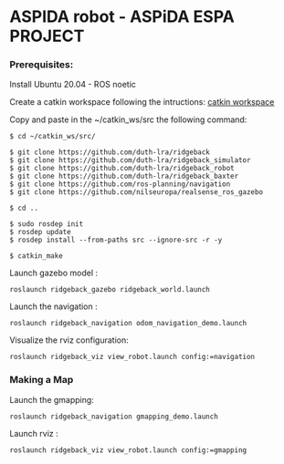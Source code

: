 # ASPIDA robot - ASPiDA ESPA PROJECT

### Prerequisites:
Install Ubuntu 20.04 - ROS noetic 

Create a catkin workspace following the intructions: [catkin workspace](http://wiki.ros.org/catkin/Tutorials/create_a_workspace)

Copy and paste in the ~/catkin_ws/src the following command:
```
$ cd ~/catkin_ws/src/
```

```
$ git clone https://github.com/duth-lra/ridgeback
$ git clone https://github.com/duth-lra/ridgeback_simulator
$ git clone https://github.com/duth-lra/ridgeback_robot
$ git clone https://github.com/duth-lra/ridgeback_baxter
$ git clone https://github.com/ros-planning/navigation
$ git clone https://github.com/nilseuropa/realsense_ros_gazebo
```
```
$ cd ..
```
```
$ sudo rosdep init
$ rosdep update
$ rosdep install --from-paths src --ignore-src -r -y
```
```
$ catkin_make
```
Launch gazebo model :
```
roslaunch ridgeback_gazebo ridgeback_world.launch
```

Launch the navigation :
```
roslaunch ridgeback_navigation odom_navigation_demo.launch
```
Visualize the rviz configuration:
```
roslaunch ridgeback_viz view_robot.launch config:=navigation
```
### Making a Map

Launch the gmapping:
```
roslaunch ridgeback_navigation gmapping_demo.launch
```
Launch rviz :
```
roslaunch ridgeback_viz view_robot.launch config:=gmapping
```
